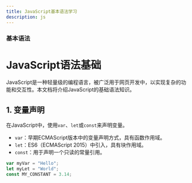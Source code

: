 ```yaml
---
title: JavaScript基本语法学习
description: js
---
```


### 基本语法


# JavaScript语法基础

JavaScript是一种轻量级的编程语言，被广泛用于网页开发中，以实现复杂的功能和交互性。本文档将介绍JavaScript的基础语法知识。

## 1. 变量声明

在JavaScript中，使用`var`、`let`或`const`来声明变量。

- `var`：早期ECMAScript版本中的变量声明方式，具有函数作用域。
- `let`：ES6（ECMAScript 2015）中引入，具有块作用域。
- `const`：用于声明一个只读的常量引用。

```javascript
var myVar = "Hello";
let myLet = "World";
const MY_CONSTANT = 3.14;

